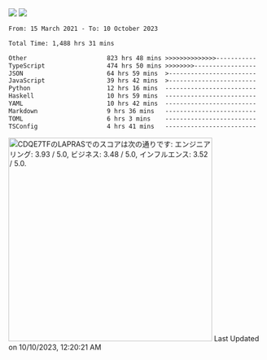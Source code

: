 <div>
  <img src="https://github-readme-stats.vercel.app/api?username=naporin0624&count_private=true&show_icons=true" />
  <img src="https://github-readme-stats.vercel.app/api/top-langs/?username=naporin0624&layout=compact&hide=css" />
  <!--START_SECTION:waka-->

```txt
From: 15 March 2021 - To: 10 October 2023

Total Time: 1,488 hrs 31 mins

Other                      823 hrs 48 mins >>>>>>>>>>>>>>-----------   55.34 %
TypeScript                 474 hrs 50 mins >>>>>>>>-----------------   31.90 %
JSON                       64 hrs 59 mins  >------------------------   04.37 %
JavaScript                 39 hrs 42 mins  >------------------------   02.67 %
Python                     12 hrs 16 mins  -------------------------   00.83 %
Haskell                    10 hrs 59 mins  -------------------------   00.74 %
YAML                       10 hrs 42 mins  -------------------------   00.72 %
Markdown                   9 hrs 36 mins   -------------------------   00.65 %
TOML                       6 hrs 3 mins    -------------------------   00.41 %
TSConfig                   4 hrs 41 mins   -------------------------   00.32 %
```

<!--END_SECTION:waka-->
  
  <!--START_SECTION:lapras-card-->
<p ><a href="https://lapras.com/public/CDQE7TF" target="_blank" rel="noopener noreferrer"><img alt="CDQE7TFのLAPRASでのスコアは次の通りです: エンジニアリング: 3.93 / 5.0, ビジネス: 3.48 / 5.0, インフルエンス: 3.52 / 5.0." src="https://lapras-card-generator.vercel.app/api/svg?e=3.93&b=3.48&i=3.52&b1=%23232323&b2=%236d6d6d&i1=%23212121&i2=%23818181&l=ja" width="400" ></a>  
Last Updated on 10/10/2023, 12:20:21 AM</p>
<!--END_SECTION:lapras-card-->
</div>
